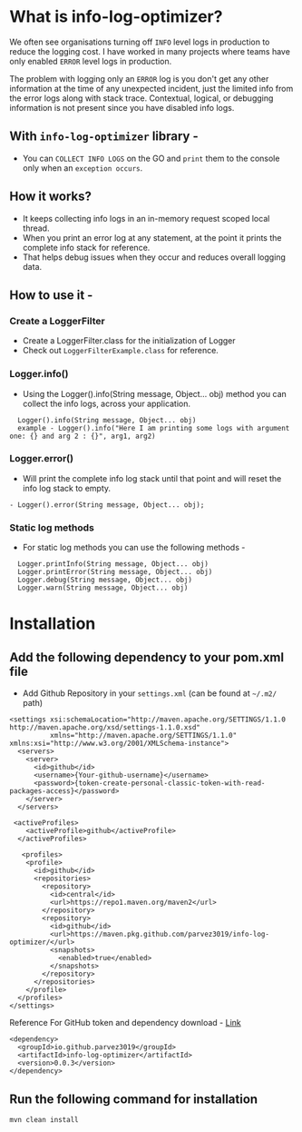 # What is info-log-optimizer?

We often see organisations turning off `INFO` level logs in production to reduce the logging cost.
I have worked in many projects where teams have only enabled `ERROR` level logs in production.

The problem with logging only an `ERROR` log is you don't get any other information at the time of any unexpected incident, just the limited info from the error logs along with stack trace.
Contextual, logical, or debugging information is not present since you have disabled info logs.


## With `info-log-optimizer` library -
- You can `COLLECT INFO LOGS` on the GO and `print` them to the console only when an `exception occurs`.

## How it works? 
- It keeps collecting info logs in an in-memory request scoped local thread.
- When you print an error log at any statement, at the point it prints the complete info stack for reference.
- That helps debug issues when they occur and reduces overall logging data.

## How to use it -

### Create a LoggerFilter
- Create a LoggerFilter.class for the initialization of Logger
- Check out `LoggerFilterExample.class` for reference.

### Logger.info()
- Using the Logger().info(String message, Object... obj) method you can collect the info logs, across your application.

```
  Logger().info(String message, Object... obj)
  example - Logger().info("Here I am printing some logs with argument one: {} and arg 2 : {}", arg1, arg2)
```

### Logger.error()
- Will print the complete info log stack until that point and will reset the info log stack to empty.
```
- Logger().error(String message, Object... obj);
```

### Static log methods
- For static log methods you can use the following methods -
```
  Logger.printInfo(String message, Object... obj)
  Logger.printError(String message, Object... obj)
  Logger.debug(String message, Object... obj)
  Logger.warn(String message, Object... obj)
```

# Installation

## Add the following dependency to your pom.xml file

- Add Github Repository in your `settings.xml` (can be found at `~/.m2/` path)
```
<settings xsi:schemaLocation="http://maven.apache.org/SETTINGS/1.1.0 http://maven.apache.org/xsd/settings-1.1.0.xsd"
          xmlns="http://maven.apache.org/SETTINGS/1.1.0" xmlns:xsi="http://www.w3.org/2001/XMLSchema-instance">
  <servers>
    <server>
      <id>github</id>
      <username>{Your-github-username}</username>
      <password>{token-create-personal-classic-token-with-read-packages-access}</password>
    </server>
  </servers>

 <activeProfiles>
    <activeProfile>github</activeProfile>
  </activeProfiles>

   <profiles>
    <profile>
      <id>github</id>
      <repositories>
        <repository>
          <id>central</id>
          <url>https://repo1.maven.org/maven2</url>
        </repository>
        <repository>
          <id>github</id>
          <url>https://maven.pkg.github.com/parvez3019/info-log-optimizer/</url>
          <snapshots>
            <enabled>true</enabled>
          </snapshots>
        </repository>
      </repositories>
    </profile>
  </profiles>
</settings>
```

Reference For GitHub token and dependency download - [Link](https://docs.github.com/en/packages/working-with-a-github-packages-registry/working-with-the-apache-maven-registry#authenticating-to-github-packages)

```
<dependency>
  <groupId>io.github.parvez3019</groupId>
  <artifactId>info-log-optimizer</artifactId>
  <version>0.0.3</version>
</dependency>
```


## Run the following command for installation
```
mvn clean install
```
